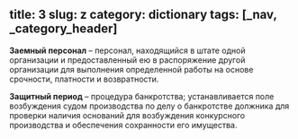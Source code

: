 title: З
slug: z
category: dictionary
tags: [_nav, _category_header]
---

__Заемный персонал__ – персонал, находящийся в штате одной организации и предоставленный ею в распоряжение другой организации для выполнения определенной работы на основе срочности, платности и возвратности.

__Защитный период__ – процедура банкротства; устанавливается поле возбуждения судом производства по делу о банкротстве должника для проверки наличия оснований для возбуждения конкурсного производства и обеспечения сохранности его имущества.
